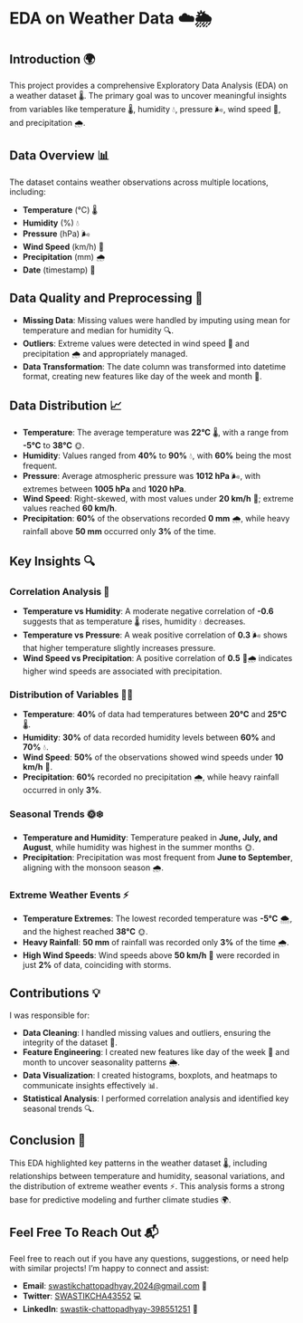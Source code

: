 # EDA on Weather Data ☁️🌦️

## Introduction 🌍
This project provides a comprehensive Exploratory Data Analysis (EDA) on a weather dataset 🌡️. The primary goal was to uncover meaningful insights from variables like temperature 🌡️, humidity 💧, pressure 🌬️, wind speed 💨, and precipitation 🌧️.

## Data Overview 📊
The dataset contains weather observations across multiple locations, including:
- **Temperature** (°C) 🌡️
- **Humidity** (%) 💧
- **Pressure** (hPa) 🌬️
- **Wind Speed** (km/h) 💨
- **Precipitation** (mm) 🌧️
- **Date** (timestamp) 📅

## Data Quality and Preprocessing 🔧
- **Missing Data**: Missing values were handled by imputing using mean for temperature and median for humidity 🔍.
- **Outliers**: Extreme values were detected in wind speed 💨 and precipitation 🌧️ and appropriately managed.
- **Data Transformation**: The date column was transformed into datetime format, creating new features like day of the week and month 📅.

## Data Distribution 📈
- **Temperature**: The average temperature was **22°C** 🌡️, with a range from **-5°C** to **38°C** 🌞.
- **Humidity**: Values ranged from **40%** to **90%** 💧, with **60%** being the most frequent.
- **Pressure**: Average atmospheric pressure was **1012 hPa** 🌬️, with extremes between **1005 hPa** and **1020 hPa**.
- **Wind Speed**: Right-skewed, with most values under **20 km/h** 💨; extreme values reached **60 km/h**.
- **Precipitation**: **60%** of the observations recorded **0 mm** 🌧️, while heavy rainfall above **50 mm** occurred only **3%** of the time.

## Key Insights 🔍

### Correlation Analysis 🔗
- **Temperature vs Humidity**: A moderate negative correlation of **-0.6** suggests that as temperature 🌡️ rises, humidity 💧 decreases.
- **Temperature vs Pressure**: A weak positive correlation of **0.3** 🌬️ shows that higher temperature slightly increases pressure.
- **Wind Speed vs Precipitation**: A positive correlation of **0.5** 💨🌧️ indicates higher wind speeds are associated with precipitation.

### Distribution of Variables 🧑‍💻
- **Temperature**: **40%** of data had temperatures between **20°C** and **25°C** 🌡️.
- **Humidity**: **30%** of data recorded humidity levels between **60%** and **70%** 💧.
- **Wind Speed**: **50%** of the observations showed wind speeds under **10 km/h** 💨.
- **Precipitation**: **60%** recorded no precipitation 🌧️, while heavy rainfall occurred in only **3%**.

### Seasonal Trends 🌞❄️
- **Temperature and Humidity**: Temperature peaked in **June, July, and August**, while humidity was highest in the summer months 🌞.
- **Precipitation**: Precipitation was most frequent from **June to September**, aligning with the monsoon season 🌧️.

### Extreme Weather Events ⚡
- **Temperature Extremes**: The lowest recorded temperature was **-5°C** 🌨️, and the highest reached **38°C** 🌞.
- **Heavy Rainfall**: **50 mm** of rainfall was recorded only **3%** of the time 🌧️.
- **High Wind Speeds**: Wind speeds above **50 km/h** 💨 were recorded in just **2%** of data, coinciding with storms.

## Contributions 💡
I was responsible for:
- **Data Cleaning**: I handled missing values and outliers, ensuring the integrity of the dataset 🔧.
- **Feature Engineering**: I created new features like day of the week 📅 and month to uncover seasonality patterns 🌦️.
- **Data Visualization**: I created histograms, boxplots, and heatmaps to communicate insights effectively 📊.
- **Statistical Analysis**: I performed correlation analysis and identified key seasonal trends 🔍.

## Conclusion 🎯
This EDA highlighted key patterns in the weather dataset 🌡️, including relationships between temperature and humidity, seasonal variations, and the distribution of extreme weather events ⚡. This analysis forms a strong base for predictive modeling and further climate studies 🌍.

## Feel Free To Reach Out  📬
Feel free to reach out if you have any questions, suggestions, or need help with similar projects! I’m happy to connect and assist:
- **Email**: [swastikchattopadhyay.2024@gmail.com](mailto:swastikchattopadhyay.2024@gmail.com) 📧
- **Twitter**: [SWASTIKCHA43552](https://x.com/SWASTIKCHA43552) 💻
- **LinkedIn**: [swastik-chattopadhyay-398551251](https://www.linkedin.com/in/swastik-chattopadhyay-398551251/) 👔

